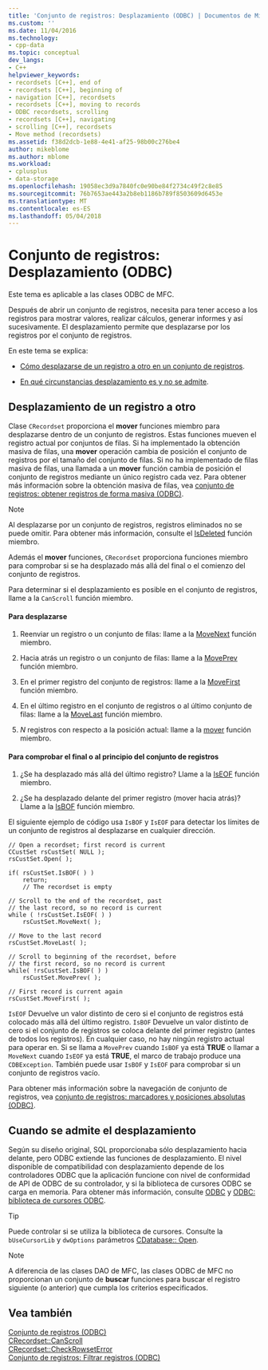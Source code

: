 ```yaml
---
title: 'Conjunto de registros: Desplazamiento (ODBC) | Documentos de Microsoft'
ms.custom: ''
ms.date: 11/04/2016
ms.technology:
- cpp-data
ms.topic: conceptual
dev_langs:
- C++
helpviewer_keywords:
- recordsets [C++], end of
- recordsets [C++], beginning of
- navigation [C++], recordsets
- recordsets [C++], moving to records
- ODBC recordsets, scrolling
- recordsets [C++], navigating
- scrolling [C++], recordsets
- Move method (recordsets)
ms.assetid: f38d2dcb-1e88-4e41-af25-98b00c276be4
author: mikeblome
ms.author: mblome
ms.workload:
- cplusplus
- data-storage
ms.openlocfilehash: 19058ec3d9a7840fc0e90be84f2734c49f2c8e85
ms.sourcegitcommit: 76b7653ae443a2b8eb1186b789f8503609d6453e
ms.translationtype: MT
ms.contentlocale: es-ES
ms.lasthandoff: 05/04/2018
---
```

# <a name="recordset-scrolling-odbc"></a>Conjunto de registros: Desplazamiento (ODBC)
Este tema es aplicable a las clases ODBC de MFC.  
  
 Después de abrir un conjunto de registros, necesita para tener acceso a los registros para mostrar valores, realizar cálculos, generar informes y así sucesivamente. El desplazamiento permite que desplazarse por los registros por el conjunto de registros.  
  
 En este tema se explica:  
  
-   [Cómo desplazarse de un registro a otro en un conjunto de registros](#_core_scrolling_from_one_record_to_another).  
  
-   [En qué circunstancias desplazamiento es y no se admite](#_core_when_scrolling_is_supported).  
  
##  <a name="_core_scrolling_from_one_record_to_another"></a> Desplazamiento de un registro a otro  
 Clase `CRecordset` proporciona el **mover** funciones miembro para desplazarse dentro de un conjunto de registros. Estas funciones mueven el registro actual por conjuntos de filas. Si ha implementado la obtención masiva de filas, una **mover** operación cambia de posición el conjunto de registros por el tamaño del conjunto de filas. Si no ha implementado de filas masiva de filas, una llamada a un **mover** función cambia de posición el conjunto de registros mediante un único registro cada vez. Para obtener más información sobre la obtención masiva de filas, vea [conjunto de registros: obtener registros de forma masiva (ODBC)](../../data/odbc/recordset-fetching-records-in-bulk-odbc.md).  
  
> [!NOTE]
>  Al desplazarse por un conjunto de registros, registros eliminados no se puede omitir. Para obtener más información, consulte el [IsDeleted](../../mfc/reference/crecordset-class.md#isdeleted) función miembro.  
  
 Además el **mover** funciones, `CRecordset` proporciona funciones miembro para comprobar si se ha desplazado más allá del final o el comienzo del conjunto de registros.  
  
 Para determinar si el desplazamiento es posible en el conjunto de registros, llame a la `CanScroll` función miembro.  
  
#### <a name="to-scroll"></a>Para desplazarse  
  
1.  Reenviar un registro o un conjunto de filas: llame a la [MoveNext](../../mfc/reference/crecordset-class.md#movenext) función miembro.  
  
2.  Hacia atrás un registro o un conjunto de filas: llame a la [MovePrev](../../mfc/reference/crecordset-class.md#moveprev) función miembro.  
  
3.  En el primer registro del conjunto de registros: llame a la [MoveFirst](../../mfc/reference/crecordset-class.md#movefirst) función miembro.  
  
4.  En el último registro en el conjunto de registros o al último conjunto de filas: llame a la [MoveLast](../../mfc/reference/crecordset-class.md#movelast) función miembro.  
  
5.  *N* registros con respecto a la posición actual: llame a la [mover](../../mfc/reference/crecordset-class.md#move) función miembro.  
  
#### <a name="to-test-for-the-end-or-the-beginning-of-the-recordset"></a>Para comprobar el final o al principio del conjunto de registros  
  
1.  ¿Se ha desplazado más allá del último registro? Llame a la [IsEOF](../../mfc/reference/crecordset-class.md#iseof) función miembro.  
  
2.  ¿Se ha desplazado delante del primer registro (mover hacia atrás)? Llame a la [IsBOF](../../mfc/reference/crecordset-class.md#isbof) función miembro.  
  
 El siguiente ejemplo de código usa `IsBOF` y `IsEOF` para detectar los límites de un conjunto de registros al desplazarse en cualquier dirección.  
  
```  
// Open a recordset; first record is current  
CCustSet rsCustSet( NULL );  
rsCustSet.Open( );  
  
if( rsCustSet.IsBOF( ) )  
    return;  
    // The recordset is empty  
  
// Scroll to the end of the recordset, past  
// the last record, so no record is current  
while ( !rsCustSet.IsEOF( ) )  
    rsCustSet.MoveNext( );  
  
// Move to the last record  
rsCustSet.MoveLast( );  
  
// Scroll to beginning of the recordset, before  
// the first record, so no record is current  
while( !rsCustSet.IsBOF( ) )  
    rsCustSet.MovePrev( );  
  
// First record is current again  
rsCustSet.MoveFirst( );  
```  
  
 `IsEOF` Devuelve un valor distinto de cero si el conjunto de registros está colocado más allá del último registro. `IsBOF` Devuelve un valor distinto de cero si el conjunto de registros se coloca delante del primer registro (antes de todos los registros). En cualquier caso, no hay ningún registro actual para operar en. Si se llama a `MovePrev` cuando `IsBOF` ya está **TRUE** o llamar a `MoveNext` cuando `IsEOF` ya está **TRUE**, el marco de trabajo produce una `CDBException`. También puede usar `IsBOF` y `IsEOF` para comprobar si un conjunto de registros vacío.  
  
 Para obtener más información sobre la navegación de conjunto de registros, vea [conjunto de registros: marcadores y posiciones absolutas (ODBC)](../../data/odbc/recordset-bookmarks-and-absolute-positions-odbc.md).  
  
##  <a name="_core_when_scrolling_is_supported"></a> Cuando se admite el desplazamiento  
 Según su diseño original, SQL proporcionaba sólo desplazamiento hacia delante, pero ODBC extiende las funciones de desplazamiento. El nivel disponible de compatibilidad con desplazamiento depende de los controladores ODBC que la aplicación funcione con nivel de conformidad de API de ODBC de su controlador, y si la biblioteca de cursores ODBC se carga en memoria. Para obtener más información, consulte [ODBC](../../data/odbc/odbc-basics.md) y [ODBC: biblioteca de cursores ODBC](../../data/odbc/odbc-the-odbc-cursor-library.md).  
  
> [!TIP]
>  Puede controlar si se utiliza la biblioteca de cursores. Consulte la `bUseCursorLib` y `dwOptions` parámetros [CDatabase:: Open](../../mfc/reference/cdatabase-class.md#open).  
  
> [!NOTE]
>  A diferencia de las clases DAO de MFC, las clases ODBC de MFC no proporcionan un conjunto de **buscar** funciones para buscar el registro siguiente (o anterior) que cumpla los criterios especificados.  
  
## <a name="see-also"></a>Vea también  
 [Conjunto de registros (ODBC)](../../data/odbc/recordset-odbc.md)   
 [CRecordset::CanScroll](../../mfc/reference/crecordset-class.md#canscroll)   
 [CRecordset::CheckRowsetError](../../mfc/reference/crecordset-class.md#checkrowseterror)   
 [Conjunto de registros: Filtrar registros (ODBC)](../../data/odbc/recordset-filtering-records-odbc.md)